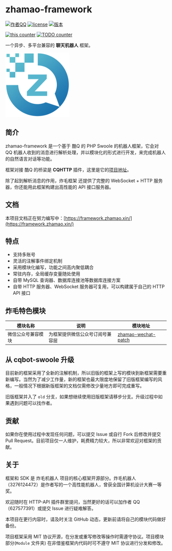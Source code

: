 # zhamao-framework

[![作者QQ](https://img.shields.io/badge/作者QQ-627577391-orange.svg)]()
[![license](https://img.shields.io/badge/license-MIT-blue.svg)]()
[![版本](https://img.shields.io/badge/version-2020.3.2-green.svg)]()

[![this counter](https://img.shields.io/github/search/zhamao-robot/zhamao-framework/this.svg)](https://github.com/zhamao-robot/zhamao-framework/search?q=this)
[![TODO counter](https://img.shields.io/github/search/zhamao-robot/zhamao-framework/TODO.svg)](https://github.com/zhamao-robot/zhamao-framework/search?q=TODO)

一个异步、多平台兼容的 **聊天机器人** 框架。

<img src="./resources/images/logo.png" height = "200" alt="炸毛框架" align=center/>

## 简介
zhamao-framework 是一个基于 酷Q 的 PHP Swoole 的机器人框架，它会对 QQ 机器人收到的消息进行解析处理，并以模块化的形式进行开发，来完成机器人的自然语言对话等功能。

框架对接 酷Q 的桥梁是 **CQHTTP** 插件，这里是它的[项目地址](https://github.com/richardchien/coolq-http-api/)。

除了起到解析消息的作用，炸毛框架 还提供了完整的 WebSocket + HTTP 服务器，你还能用此框架构建出高性能的 API 接口服务器。

## 文档
本项目文档正在努力编写中：[https://framework.zhamao.xin/](https://framework.zhamao.xin/)

## 特点
- 支持多账号
- 灵活的注解事件绑定机制
- 采用模块化编写，功能之间高内聚低耦合
- 常驻内存，全局缓存变量随处使用
- 自带 MySQL 查询器、数据库连接池等数据库连接方案
- 自带 HTTP 服务器、WebSocket 服务器可复用，可以构建属于自己的 HTTP API 接口

## 炸毛特色模块

| 模块名称           | 说明                             | 模块地址                                                     |
| ------------------ | -------------------------------- | ------------------------------------------------------------ |
| 微信公众号兼容模块 | 为框架提供微信公众号订阅号兼容层 | [zhamao-wechat-patch](https://github.com/zhamao-robot/zhamao-wechat-patch) |




## 从 cqbot-swoole 升级
目前新的框架采用了全新的注解机制，所以旧版的框架上写的模块到新框架需要重新编写。当然为了减少工作量，新的框架也最大限度地保留了旧版框架编写的风格，一般情况下根据新版框架的文档仅需修改少量地方即可完成重写。

旧版框架并入了 `old` 分支，如果想继续使用旧版框架请移步分支。升级过程中如果遇到问题可以找作者。

## 贡献
如果你在使用过程中发现任何问题，可以提交 Issue 或自行 Fork 后修改并提交 Pull Request。目前项目仅一人维护，耗费精力较大，所以非常欢迎对框架的贡献。

## 关于
框架和 SDK 是 炸毛机器人 项目的核心框架开源部分。炸毛机器人（3276124472）是作者写的一个高性能机器人，曾获全国计算机设计大赛一等奖。

欢迎随时在 HTTP-API 插件群里提问，当然更好的话可以加作者 QQ（627577391）或提交 Issue 进行疑难解答。

本项目在更行内容时，请及时关注 GitHub 动态，更新前请将自己的模块代码做好备份。

项目框架采用 MIT 协议开源，在分发或重写修改等操作时需遵守协议。项目模块部分(`Module` 文件夹) 在非借鉴框架内代码时可不遵守 MIT 协议进行分发和修改。